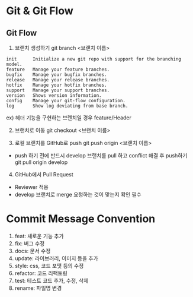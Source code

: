 # Git & Git Flow

## Git Flow

1. 브랜치 생성하기
  git branch <브랜치 이름>
```
init      Initialize a new git repo with support for the branching model.
feature   Manage your feature branches.
bugfix    Manage your bugfix branches.
release   Manage your release branches.
hotfix    Manage your hotfix branches.
support   Manage your support branches.
version   Shows version information.
config    Manage your git-flow configuration.
log       Show log deviating from base branch.
```
  ex) 헤더 기능을 구현하는 브랜치일 경우 feature/Header
  
2. 브랜치로 이동
  git checkout <브랜치 이름>
  
3. 로컬 브랜치를 GitHub로 push
  git push origin <브랜치 이름>
- push 하기 전에 반드시 develop 브랜치를 pull 하고 conflict 해결 후 push하기
  git pull origin develop
  
4. GitHub에서 Pull Request
- Reviewer 적용
- develop 브랜치로 merge 요청하는 것이 맞는지 확인 필수

# Commit Message Convention

1. feat: 새로운 기능 추가<br>
2. fix: 버그 수정<br>
3. docs: 문서 수정<br>
4. update: 라이브러리, 이미지 등을 추가<br>
5. style: css, 코드 포맷 등의 수정<br>
6. refactor: 코드 리팩토링<br>
7. test: 테스트 코드 추가, 수정, 삭제<br>
8. rename: 파일명 변경<br>
